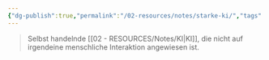 ```yaml
---
{"dg-publish":true,"permalink":"/02-resources/notes/starke-ki/","tags":["AI","GFN/prüfungsrelevant/AP1/vorbereitung"]}
---
```


>Selbst handelnde [[02 - RESOURCES/Notes/KI\|KI]], die nicht auf
irgendeine menschliche Interaktion angewiesen ist.